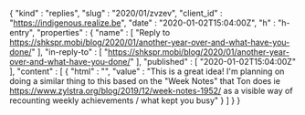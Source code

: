 {
  "kind" : "replies",
  "slug" : "2020/01/zvzev",
  "client_id" : "https://indigenous.realize.be",
  "date" : "2020-01-02T15:04:00Z",
  "h" : "h-entry",
  "properties" : {
    "name" : [ "Reply to https://shkspr.mobi/blog/2020/01/another-year-over-and-what-have-you-done/" ],
    "in-reply-to" : [ "https://shkspr.mobi/blog/2020/01/another-year-over-and-what-have-you-done/" ],
    "published" : [ "2020-01-02T15:04:00Z" ],
    "content" : [ {
      "html" : "",
      "value" : "This is a great idea! I'm planning on doing a similar thing to this based on the \"Week Notes\" that Ton does ie https://www.zylstra.org/blog/2019/12/week-notes-1952/ as a visible way of recounting weekly achievements / what kept you busy"
    } ]
  }
}
